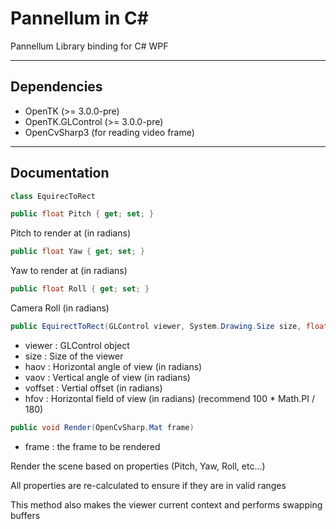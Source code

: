 # Pannellum in C#

Pannellum Library binding for C# WPF

***

## Dependencies
- OpenTK (>= 3.0.0-pre)
- OpenTK.GLControl (>= 3.0.0-pre)
- OpenCvSharp3 (for reading video frame)

***

## Documentation
```csharp
class EquirecToRect
```

```csharp
public float Pitch { get; set; }
```
Pitch to render at (in radians)

```csharp
public float Yaw { get; set; }
```
Yaw to render at (in radians)

```csharp
public float Roll { get; set; }
```
Camera Roll (in radians)

```csharp
public EquirectToRect(GLControl viewer, System.Drawing.Size size, float haov, float vaov, float voffset, float hfov)
```
- viewer : GLControl object
- size : Size of the viewer
- haov : Horizontal angle of view (in radians)
- vaov : Vertical angle of view (in radians)
- voffset : Vertial offset (in radians)
- hfov : Horizontal field of view (in radians) (recommend 100 * Math.PI / 180)

```csharp
public void Render(OpenCvSharp.Mat frame)
```
- frame : the frame to be rendered

Render the scene based on properties (Pitch, Yaw, Roll, etc...)

All properties are re-calculated to ensure if they are in valid ranges

This method also makes the viewer current context and performs swapping buffers